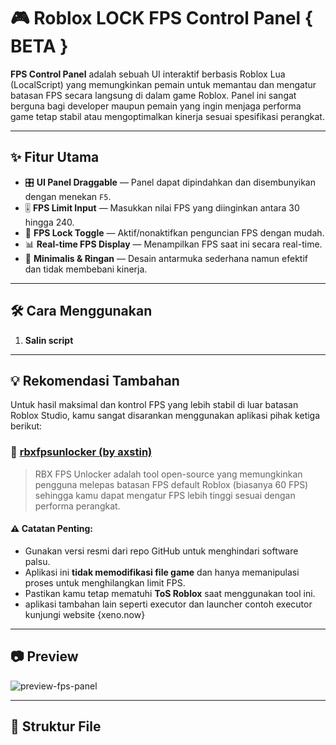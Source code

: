 # 🎮 Roblox LOCK FPS Control Panel { BETA }

**FPS Control Panel** adalah sebuah UI interaktif berbasis Roblox Lua (LocalScript) yang memungkinkan pemain untuk memantau dan mengatur batasan FPS secara langsung di dalam game Roblox. Panel ini sangat berguna bagi developer maupun pemain yang ingin menjaga performa game tetap stabil atau mengoptimalkan kinerja sesuai spesifikasi perangkat.

---

## ✨ Fitur Utama

- 🎛️ **UI Panel Draggable** — Panel dapat dipindahkan dan disembunyikan dengan menekan `F5`.
- 🎚️ **FPS Limit Input** — Masukkan nilai FPS yang diinginkan antara 30 hingga 240.
- 🔐 **FPS Lock Toggle** — Aktif/nonaktifkan penguncian FPS dengan mudah.
- 📊 **Real-time FPS Display** — Menampilkan FPS saat ini secara real-time.
- 🧠 **Minimalis & Ringan** — Desain antarmuka sederhana namun efektif dan tidak membebani kinerja.

---

## 🛠️ Cara Menggunakan

1. **Salin script** 
---

## 💡 Rekomendasi Tambahan

Untuk hasil maksimal dan kontrol FPS yang lebih stabil di luar batasan Roblox Studio, kamu sangat disarankan menggunakan aplikasi pihak ketiga berikut:

### 🔗 [rbxfpsunlocker (by axstin)](https://github.com/axstin/rbxfpsunlocker)

> RBX FPS Unlocker adalah tool open-source yang memungkinkan pengguna melepas batasan FPS default Roblox (biasanya 60 FPS) sehingga kamu dapat mengatur FPS lebih tinggi sesuai dengan performa perangkat.

#### ⚠️ Catatan Penting:
- Gunakan versi resmi dari repo GitHub untuk menghindari software palsu.
- Aplikasi ini **tidak memodifikasi file game** dan hanya memanipulasi proses untuk menghilangkan limit FPS.
- Pastikan kamu tetap mematuhi **ToS Roblox** saat menggunakan tool ini.
- aplikasi tambahan lain seperti executor dan launcher contoh executor kunjungi website {xeno.now}
---

## 📷 Preview

![preview-fps-panel](https://user-images.githubusercontent.com/yourusername/preview.png)

---

## 📁 Struktur File

